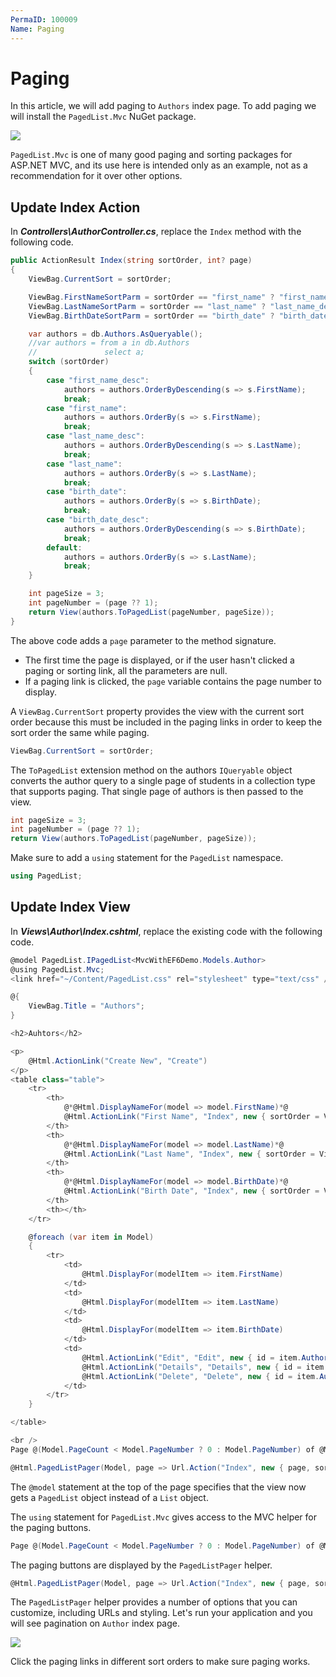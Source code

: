 ```yaml
---
PermaID: 100009
Name: Paging
---
```


# Paging

In this article, we will add paging to `Authors` index page. To add paging we will install the `PagedList.Mvc` NuGet package. 

<img src="https://raw.githubusercontent.com/zzzprojects/learn-orm/master/mvc-with-entity-framework-6/images/paging-1.png">

`PagedList.Mvc` is one of many good paging and sorting packages for ASP.NET MVC, and its use here is intended only as an example, not as a recommendation for it over other options.

## Update Index Action

In ***Controllers\AuthorController.cs***, replace the `Index` method with the following code.

```csharp
public ActionResult Index(string sortOrder, int? page)
{
    ViewBag.CurrentSort = sortOrder;

    ViewBag.FirstNameSortParm = sortOrder == "first_name" ? "first_name_desc" : "first_name";
    ViewBag.LastNameSortParm = sortOrder == "last_name" ? "last_name_desc" : "last_name";
    ViewBag.BirthDateSortParm = sortOrder == "birth_date" ? "birth_date_desc" : "birth_date";

    var authors = db.Authors.AsQueryable();
    //var authors = from a in db.Authors
    //               select a;
    switch (sortOrder)
    {                
        case "first_name_desc":
            authors = authors.OrderByDescending(s => s.FirstName);
            break;
        case "first_name":
            authors = authors.OrderBy(s => s.FirstName);
            break;
        case "last_name_desc":
            authors = authors.OrderByDescending(s => s.LastName);
            break;
        case "last_name":
            authors = authors.OrderBy(s => s.LastName);
            break;
        case "birth_date":
            authors = authors.OrderBy(s => s.BirthDate);
            break;
        case "birth_date_desc":
            authors = authors.OrderByDescending(s => s.BirthDate);
            break;
        default:
            authors = authors.OrderBy(s => s.LastName);
            break;
    }

    int pageSize = 3;
    int pageNumber = (page ?? 1);
    return View(authors.ToPagedList(pageNumber, pageSize));
}
```

The above code adds a `page` parameter to the method signature.

 - The first time the page is displayed, or if the user hasn't clicked a paging or sorting link, all the parameters are null. 
 - If a paging link is clicked, the `page` variable contains the page number to display.

A `ViewBag.CurrentSort` property provides the view with the current sort order because this must be included in the paging links in order to keep the sort order the same while paging.

```csharp
ViewBag.CurrentSort = sortOrder;
```

The `ToPagedList` extension method on the authors `IQueryable` object converts the author query to a single page of students in a collection type that supports paging. That single page of authors is then passed to the view.

```csharp
int pageSize = 3;
int pageNumber = (page ?? 1);
return View(authors.ToPagedList(pageNumber, pageSize));
```

Make sure to add a `using` statement for the `PagedList` namespace.

```csharp
using PagedList;
```

## Update Index View

In ***Views\Author\Index.cshtml***, replace the existing code with the following code.

```csharp
@model PagedList.IPagedList<MvcWithEF6Demo.Models.Author>
@using PagedList.Mvc;
<link href="~/Content/PagedList.css" rel="stylesheet" type="text/css" />

@{
    ViewBag.Title = "Authors";
}

<h2>Auhtors</h2>

<p>
    @Html.ActionLink("Create New", "Create")
</p>
<table class="table">
    <tr>
        <th>
            @*@Html.DisplayNameFor(model => model.FirstName)*@
            @Html.ActionLink("First Name", "Index", new { sortOrder = ViewBag.FirstNameSortParm })
        </th>
        <th>
            @*@Html.DisplayNameFor(model => model.LastName)*@
            @Html.ActionLink("Last Name", "Index", new { sortOrder = ViewBag.LastNameSortParm })
        </th>
        <th>
            @*@Html.DisplayNameFor(model => model.BirthDate)*@
            @Html.ActionLink("Birth Date", "Index", new { sortOrder = ViewBag.BirthDateSortParm })
        </th>
        <th></th>
    </tr>

    @foreach (var item in Model)
    {
        <tr>
            <td>
                @Html.DisplayFor(modelItem => item.FirstName)
            </td>
            <td>
                @Html.DisplayFor(modelItem => item.LastName)
            </td>
            <td>
                @Html.DisplayFor(modelItem => item.BirthDate)
            </td>
            <td>
                @Html.ActionLink("Edit", "Edit", new { id = item.AuthorId }) |
                @Html.ActionLink("Details", "Details", new { id = item.AuthorId }) |
                @Html.ActionLink("Delete", "Delete", new { id = item.AuthorId })
            </td>
        </tr>
    }

</table>

<br />
Page @(Model.PageCount < Model.PageNumber ? 0 : Model.PageNumber) of @Model.PageCount

@Html.PagedListPager(Model, page => Url.Action("Index", new { page, sortOrder = ViewBag.CurrentSort }))
```

The `@model` statement at the top of the page specifies that the view now gets a `PagedList` object instead of a `List` object.

The `using` statement for `PagedList.Mvc` gives access to the MVC helper for the paging buttons.

```csharp
Page @(Model.PageCount < Model.PageNumber ? 0 : Model.PageNumber) of @Model.PageCount
```

The paging buttons are displayed by the `PagedListPager` helper.

```csharp
@Html.PagedListPager(Model, page => Url.Action("Index", new { page, sortOrder = ViewBag.CurrentSort }))
```

The `PagedListPager` helper provides a number of options that you can customize, including URLs and styling. Let's run your application and you will see pagination on `Author` index page.

<img src="https://raw.githubusercontent.com/zzzprojects/learn-orm/master/mvc-with-entity-framework-6/images/paging-2.png">

Click the paging links in different sort orders to make sure paging works.